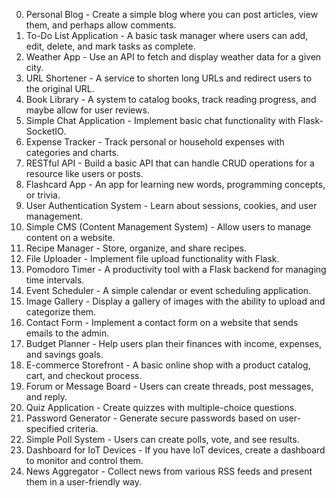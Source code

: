 0. Personal Blog - Create a simple blog where you can post articles, view them, and perhaps allow comments.
1. To-Do List Application - A basic task manager where users can add, edit, delete, and mark tasks as complete.
2. Weather App - Use an API to fetch and display weather data for a given city.
3. URL Shortener - A service to shorten long URLs and redirect users to the original URL.
4. Book Library - A system to catalog books, track reading progress, and maybe allow for user reviews.
5. Simple Chat Application - Implement basic chat functionality with Flask-SocketIO.
6. Expense Tracker - Track personal or household expenses with categories and charts.
7. RESTful API - Build a basic API that can handle CRUD operations for a resource like users or posts.
8. Flashcard App - An app for learning new words, programming concepts, or trivia.
9. User Authentication System - Learn about sessions, cookies, and user management.
10. Simple CMS (Content Management System) - Allow users to manage content on a website.
11. Recipe Manager - Store, organize, and share recipes.
12. File Uploader - Implement file upload functionality with Flask.
13. Pomodoro Timer - A productivity tool with a Flask backend for managing time intervals.
14. Event Scheduler - A simple calendar or event scheduling application.
15. Image Gallery - Display a gallery of images with the ability to upload and categorize them.
16. Contact Form - Implement a contact form on a website that sends emails to the admin.
17. Budget Planner - Help users plan their finances with income, expenses, and savings goals.
18. E-commerce Storefront - A basic online shop with a product catalog, cart, and checkout process.
19. Forum or Message Board - Users can create threads, post messages, and reply.
20. Quiz Application - Create quizzes with multiple-choice questions.
21. Password Generator - Generate secure passwords based on user-specified criteria.
22. Simple Poll System - Users can create polls, vote, and see results.
23. Dashboard for IoT Devices - If you have IoT devices, create a dashboard to monitor and control them.
24. News Aggregator - Collect news from various RSS feeds and present them in a user-friendly way.
